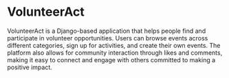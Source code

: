 # VolunteerAct
VolunteerAct is a Django-based application that helps people find and participate in volunteer opportunities. Users can browse events across different categories, sign up for activities, and create their own events. The platform also allows for community interaction through likes and comments, making it easy to connect and engage with others committed to making a positive impact.
